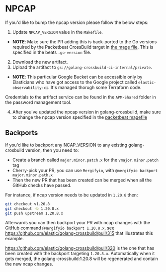 # NPCAP

If you'd like to bump the npcap version please follow the below steps:

1) Update `NPCAP_VERSION` value in the `Makefile`.
  * **NOTE**: Make sure the PR adding this is back-ported to the Go versions required by the Packetbeat CrossBuild target in [the mage file](https://github.com/elastic/beats/blob/main/x-pack/packetbeat/magefile.go). This is specified in the beats `.go-version` file.
2) Download the new artifact.
3) Upload the artifact to `gs://golang-crossbuild-ci-internal/private`.
  * **NOTE**: This particular Google Bucket can be accessible only by Elasticians who have got access to the Google project called `elastic-observability-ci`. It's managed thorugh some Terraform code.

Credentials to the artifact service can be found in the `APM-Shared` folder in the password management tool.

4) After you've updated the npcap version in golang-crossbuild, make sure to change the npcap version specified in the [packetbeat magefile](https://github.com/elastic/beats/blob/main/x-pack/packetbeat/magefile.go)

## Backports

If you'd like to backport any NCAP_VERSION to any existing golang-crosbuild version, then you need to:

* Create a branch called `major.minor.patch.x` for the `vmajor.minor.patch` tag
* Cherry-pick your PR, you can use `Mergifyio`, with `@mergifyio backport major.minor.path.x`
* Then the new PR that has been created can be merged when all the GitHub checks have passed.

For instance, if ncap version needs to be updated in `1.20.8` then:

```bash
git checkout v1.20.8
git checkout -b 1.20.8.x
git push upstream 1.20.8.x
```

Afterwards you can then backport your PR with ncap changes with the GitHub command `@Mergifyio backport 1.20.8.x`,
see https://github.com/elastic/golang-crossbuild/pull/315 that illustrates this example.

https://github.com/elastic/golang-crossbuild/pull/320 is the one that has been created with the backport targeting
`1.20.8.x`. Automatically when it gets merged, the golang-crossbuild:1.20.8 will be regenerated and contain the
new ncap changes.
